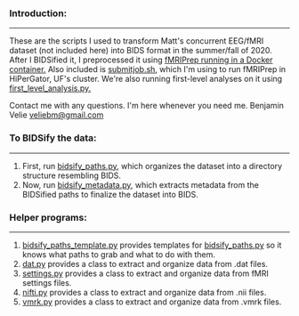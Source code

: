 ### Introduction:
-----------------

These are the scripts I used to transform Matt's concurrent EEG/fMRI dataset (not included here) into BIDS format in the summer/fall of 2020. After I BIDSified it, I preprocessed it using [fMRIPrep running in a Docker container.](https://fmriprep.org/en/stable/docker.html) Also included is [submitjob.sh](submitjob.sh), which I'm using to run fMRIPrep in HiPerGator, UF's cluster. We're also running first-level analyses on it using [first_level_analysis.py.](first_level_analysis.py)

Contact me with any questions. I'm here whenever you need me.
Benjamin Velie
veliebm@gmail.com

### To BIDSify the data:
------------------------

1) First, run [bidsify_paths.py](bidsify_paths.py), which organizes the dataset into a directory structure resembling BIDS.
2) Now, run [bidsify_metadata.py](bidsify_metadata.py), which extracts metadata from the BIDSified paths to finalize the dataset into BIDS.

### Helper programs:
--------------------

1) [bidsify_paths_template.py](bidsify_paths_template.py) provides templates for [bidsify_paths.py](bidsify_paths.py) so it knows what paths to grab and what to do with them.
2) [dat.py](dat.py) provides a class to extract and organize data from .dat files.
3) [settings.py](settings.py) provides a class to extract and organize data from fMRI settings files.
4) [nifti.py](nifti.py) provides a class to extract and organize data from .nii files.
5) [vmrk.py](vmrk.py) provides a class to extract and organize data from .vmrk files.